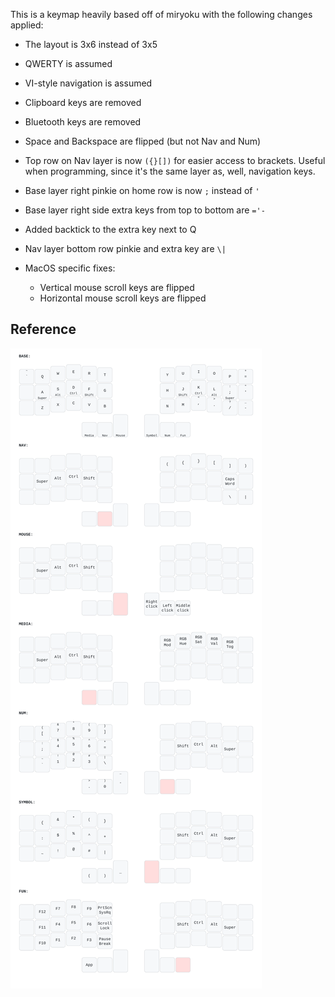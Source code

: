 This is a keymap heavily based off of miryoku with the following changes applied:

- The layout is 3x6 instead of 3x5
- QWERTY is assumed
- VI-style navigation is assumed
- Clipboard keys are removed
- Bluetooth keys are removed
- Space and Backspace are flipped (but not Nav and Num)
- Top row on Nav layer is now `({}[])` for easier access to brackets. Useful when programming, since it's the same layer as, well, navigation keys.
- Base layer right pinkie on home row is now `;` instead of `'`
- Base layer right side extra keys from top to bottom are `='-`
- Added backtick to the extra key next to Q
- Nav layer bottom row pinkie and extra key are `\|` 

- MacOS specific fixes:
  - Vertical mouse scroll keys are flipped
  - Horizontal mouse scroll keys are flipped

## Reference

![keymap-diagram.svg](keymap-diagram.svg)
